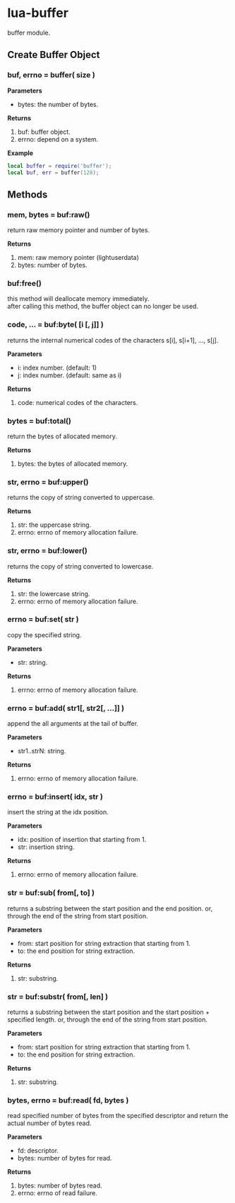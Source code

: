 lua-buffer
=========

buffer module.

## Create Buffer Object

### buf, errno = buffer( size )

**Parameters**

- bytes: the number of bytes.

**Returns**

1. buf: buffer object.
2. errno: depend on a system.

**Example**

```lua
local buffer = require('buffer');
local buf, err = buffer(128);
```

## Methods

### mem, bytes = buf:raw()

return raw memory pointer and number of bytes.

**Returns**

1. mem: raw memory pointer (lightuserdata)
2. bytes: number of bytes.

### buf:free()

this method will deallocate memory immediately.  
after calling this method, the buffer object can no longer be used.

### code, ... = buf:byte( [i [, j]] )

returns the internal numerical codes of the characters s[i], s[i+1], ..., s[j].

**Parameters**

- i: index number. (default: 1)
- j: index number. (default: same as i)

**Returns**

1. code: numerical codes of the characters.


### bytes = buf:total()

return the bytes of allocated memory.

**Returns**

1. bytes: the bytes of allocated memory.


### str, errno = buf:upper()

returns the copy of string converted to uppercase.

**Returns**

1. str: the uppercase string.
2. errno: errno of memory allocation failure.


### str, errno = buf:lower()

returns the copy of string converted to lowercase.

**Returns**

1. str: the lowercase string.
2. errno: errno of memory allocation failure.


### errno = buf:set( str )

copy the specified string.

**Parameters**

- str: string.

**Returns**

1. errno: errno of memory allocation failure.


### errno = buf:add( str1[, str2[, ...]] )

append the all arguments at the tail of buffer.

**Parameters**

- str1..strN: string.

**Returns**

1. errno: errno of memory allocation failure.


### errno = buf:insert( idx, str )

insert the string at the idx position.

**Parameters**

- idx: position of insertion that starting from 1.
- str: insertion string.


**Returns**

1. errno: errno of memory allocation failure.


### str = buf:sub( from[, to] )

returns a substring between the start position and the end position. or, through the end of the string from start position.

**Parameters**

- from: start position for string extraction that starting from 1.
- to: the end position for string extraction.

**Returns**

1. str: substring.


### str = buf:substr( from[, len] )

returns a substring between the start position and the start position + specified length. or, through the end of the string from start position.

**Parameters**

- from: start position for string extraction that starting from 1.
- to: the end position for string extraction.

**Returns**

1. str: substring.


### bytes, errno = buf:read( fd, bytes )

read specified number of bytes from the specified descriptor and return the actual number of bytes read.

**Parameters**

- fd: descriptor.
- bytes: number of bytes for read.

**Returns**

1. bytes: number of bytes read.
2. errno: errno of read failure.


